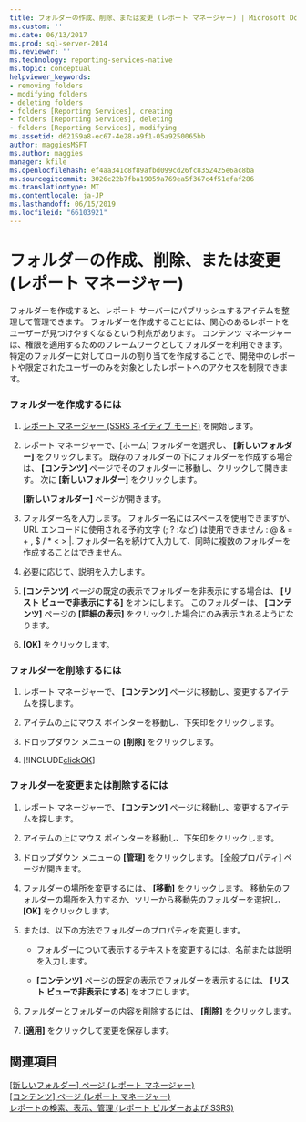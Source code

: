 ```yaml
---
title: フォルダーの作成、削除、または変更 (レポート マネージャー) | Microsoft Docs
ms.custom: ''
ms.date: 06/13/2017
ms.prod: sql-server-2014
ms.reviewer: ''
ms.technology: reporting-services-native
ms.topic: conceptual
helpviewer_keywords:
- removing folders
- modifying folders
- deleting folders
- folders [Reporting Services], creating
- folders [Reporting Services], deleting
- folders [Reporting Services], modifying
ms.assetid: d62159a8-ec67-4e28-a9f1-05a9250065bb
author: maggiesMSFT
ms.author: maggies
manager: kfile
ms.openlocfilehash: ef4aa341c8f89afbd099cd26fc8352425e6ac8ba
ms.sourcegitcommit: 3026c22b7fba19059a769ea5f367c4f51efaf286
ms.translationtype: MT
ms.contentlocale: ja-JP
ms.lasthandoff: 06/15/2019
ms.locfileid: "66103921"
---
```

# <a name="create-delete-or-modify-a-folder-report-manager"></a>フォルダーの作成、削除、または変更 (レポート マネージャー)
  フォルダーを作成すると、レポート サーバーにパブリッシュするアイテムを整理して管理できます。 フォルダーを作成することには、関心のあるレポートをユーザーが見つけやすくなるという利点があります。 コンテンツ マネージャーは、権限を適用するためのフレームワークとしてフォルダーを利用できます。 特定のフォルダーに対してロールの割り当てを作成することで、開発中のレポートや限定されたユーザーのみを対象としたレポートへのアクセスを制限できます。  
  
### <a name="to-create-a-folder"></a>フォルダーを作成するには  
  
1.  [レポート マネージャー &#40;SSRS ネイティブ モード&#41;](../report-manager-ssrs-native-mode.md) を開始します。  
  
2.  レポート マネージャーで、[ホーム] フォルダーを選択し、 **[新しいフォルダー]** をクリックします。 既存のフォルダーの下にフォルダーを作成する場合は、 **[コンテンツ]** ページでそのフォルダーに移動し、クリックして開きます。 次に **[新しいフォルダー]** をクリックします。  
  
     **[新しいフォルダー]** ページが開きます。  
  
3.  フォルダー名を入力します。 フォルダー名にはスペースを使用できますが、URL エンコードに使用される予約文字 (; ? :など) は使用できません : \@ & = + , $ / * \< > |. フォルダー名を続けて入力して、同時に複数のフォルダーを作成することはできません。  
  
4.  必要に応じて、説明を入力します。  
  
5.  **[コンテンツ]** ページの既定の表示でフォルダーを非表示にする場合は、 **[リスト ビューで非表示にする]** をオンにします。 このフォルダーは、 **[コンテンツ]** ページの **[詳細の表示]** をクリックした場合にのみ表示されるようになります。  
  
6.  **[OK]** をクリックします。  
  
### <a name="to-delete-a-folder"></a>フォルダーを削除するには  
  
1.  レポート マネージャーで、 **[コンテンツ]** ページに移動し、変更するアイテムを探します。  
  
2.  アイテムの上にマウス ポインターを移動し、下矢印をクリックします。  
  
3.  ドロップダウン メニューの **[削除]** をクリックします。  
  
4.  [!INCLUDE[clickOK](../../includes/clickok-md.md)]  
  
### <a name="to-modify-or-delete-a-folder"></a>フォルダーを変更または削除するには  
  
1.  レポート マネージャーで、 **[コンテンツ]** ページに移動し、変更するアイテムを探します。  
  
2.  アイテムの上にマウス ポインターを移動し、下矢印をクリックします。  
  
3.  ドロップダウン メニューの **[管理]** をクリックします。 [全般プロパティ] ページが開きます。  
  
4.  フォルダーの場所を変更するには、 **[移動]** をクリックします。 移動先のフォルダーの場所を入力するか、ツリーから移動先のフォルダーを選択し、 **[OK]** をクリックします。  
  
5.  または、以下の方法でフォルダーのプロパティを変更します。  
  
    -   フォルダーについて表示するテキストを変更するには、名前または説明を入力します。  
  
    -   **[コンテンツ]** ページの既定の表示でフォルダーを表示するには、 **[リスト ビューで非表示にする]** をオフにします。  
  
6.  フォルダーとフォルダーの内容を削除するには、 **[削除]** をクリックします。  
  
7.  **[適用]** をクリックして変更を保存します。  
  
## <a name="see-also"></a>関連項目  
 [[新しいフォルダー] ページ &#40;レポート マネージャー&#41;](../new-folder-page-report-manager.md)   
 [[コンテンツ] ページ &#40;レポート マネージャー&#41;](../contents-page-report-manager.md)   
 [レポートの検索、表示、管理 &#40;レポート ビルダーおよび SSRS&#41;](../report-builder/finding-viewing-and-managing-reports-report-builder-and-ssrs.md)  
  
  
